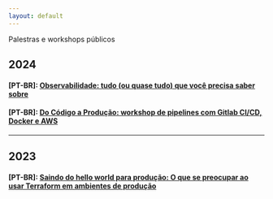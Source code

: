 ```yaml
---
layout: default
---
```


Palestras e workshops públicos

## 2024
#### [PT-BR]: [Observabilidade: tudo (ou quase tudo) que você precisa saber sobre](https://edsoncelio.dev/observability-101/)
#### [PT-BR]: [Do Código a Produção: workshop de pipelines com Gitlab CI/CD, Docker e AWS](https://secs2024.edsoncelio.dev/)


---

## 2023
#### [PT-BR]: [Saindo do hello world para produção: O que se preocupar ao usar Terraform em ambientes de produção](https://www.youtube.com/live/P7r4a1vW1Pc?feature=shared&t=390)
